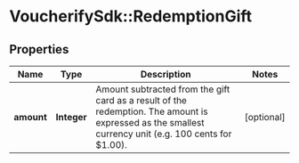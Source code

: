 # VoucherifySdk::RedemptionGift

## Properties

| Name | Type | Description | Notes |
| ---- | ---- | ----------- | ----- |
| **amount** | **Integer** | Amount subtracted from the gift card as a result of the redemption. The amount is expressed as the smallest currency unit (e.g. 100 cents for $1.00). | [optional] |

